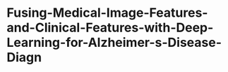 # Fusing-Medical-Image-Features-and-Clinical-Features-with-Deep-Learning-for-Alzheimer-s-Disease-Diagn